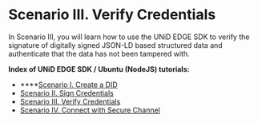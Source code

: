 # Scenario III. Verify Credentials

In Scenario III, you will learn how to use the UNiD EDGE SDK to verify the signature of digitally signed JSON-LD based structured data and authenticate that the data has not been tampered with.







**Index of UNiD EDGE SDK / Ubuntu (NodeJS) tutorials:**

* ****[Scenario I. Create a DID](scenario-i.-create-a-did.md)
* [Scenario II. Sign Credentials](scenario-ii.-sign-credentials.md)
* [Scenario III. Verify Credentials](scenario-iii.-verify-credentials.md)
* [Scenario IV. Connect with Secure Channel](scenario-iv.-connect-with-secure-channel.md)
